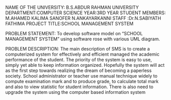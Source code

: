 NAME OF THE UNIVERSITY: B.S.ABDUR RAHMAN UNIVERSITY
DEPARTMENT:COMPUTER SCIENCE
YEAR:3RD YEAR
STUDENT MEMBERS: M.AHAMED KALIMA SANOFER
                 N.ANKAYARKANNI
STAFF :Dr.N.SABIYATH FATHIMA
PROJECT TITLE:SCHOOL MANAGEMENT SYSTEM
       
PROBLEM STATEMENT:
To develop software model on “SCHOOL MANAGEMENT SYSTEM” using software rose with various UML diagram.

PROBLEM DESCRIPTION: 
The main description of SMS is to create a computerized system for effectively and efficient managed the academic performance of the student. The priority of the system is easy to use, simply yet able to keep information organized. Hopefully the system will act as the first step towards realizing the dream of becoming a paperless society. School administrator or teacher use manual technique widely to compute examination mark and to produce grade, to calculate total mark and also to view statistic for student information. There is also need to upgrade the system using the computer based information system 
